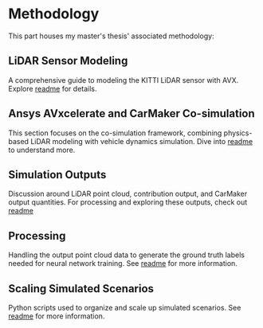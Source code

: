 # Methodology

This part houses my master's thesis' associated methodology:

## LiDAR Sensor Modeling
A comprehensive guide to modeling the KITTI LiDAR sensor with AVX. Explore [readme](./Sensor_Modeling/README.md) for details.

## Ansys AVxcelerate and CarMaker Co-simulation
This section focuses on the co-simulation framework, combining physics-based LiDAR modeling with vehicle dynamics simulation. Dive into [readme](./AVX_CarMaker_Cosimulation/README.md) to understand more.

## Simulation Outputs
Discussion around LiDAR point cloud, contribution output, and CarMaker output quantities. For processing and exploring these outputs, check out [readme](./Simulation_Outputs/README.md)

## Processing
Handling the output point cloud data to generate the ground truth labels needed for neural network training. See [readme](./Processing/README.md) for more information.

## Scaling Simulated Scenarios
Python scripts used to organize and scale up simulated scenarios. See [readme](./Scaling_Simulated_Scenarios/README.md) for more information.
